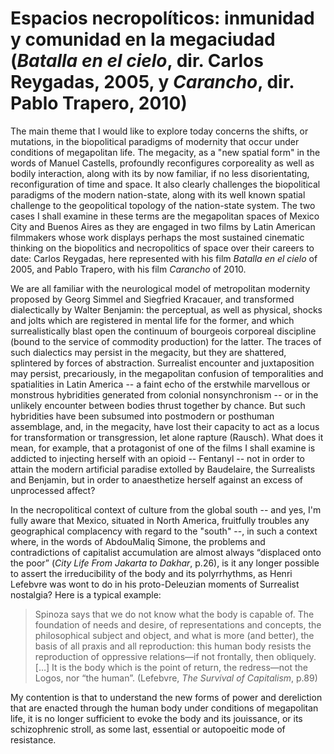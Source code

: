 ﻿# Espacios necropolíticos: inmunidad y comunidad en la megaciudad (*Batalla en el cielo*, dir. Carlos Reygadas, 2005, y *Carancho*, dir. Pablo Trapero, 2010)

The main theme that I would like to explore today concerns the shifts, or mutations, in the biopolitical paradigms of modernity that occur under conditions of megapolitan life. The megacity, as a "new spatial form" in the words of Manuel Castells, profoundly reconfigures corporeality as well as bodily interaction, along with its by now familiar, if no less disorientating, reconfiguration of time and space. It also clearly challenges the biopolitical paradigms of the modern nation-state, along with its well known spatial challenge to the geopolitical topology of the nation-state system. The two cases I shall examine in these terms are the megapolitan spaces of Mexico City and Buenos Aires as they are engaged in two films by Latin American filmmakers whose work displays perhaps the most sustained cinematic thinking on the biopolitics and necropolitics of space over their careers to date: Carlos Reygadas, here represented with his film *Batalla en el cielo* of 2005, and Pablo Trapero, with his film *Carancho* of 2010.

We are all familiar with the neurological model of metropolitan modernity proposed by Georg Simmel and Siegfried Kracauer, and transformed dialectically by Walter Benjamin: the perceptual, as well as physical, shocks and jolts which are registered in mental life for the former, and which surrealistically blast open the continuum of bourgeois corporeal discipline (bound to the service of commodity production) for the latter. The traces of such dialectics may persist in the megacity, but they are shattered, splintered by forces of abstraction. Surrealist encounter and juxtaposition may persist, precariously, in the megapolitan confusion of temporalities and spatialities in Latin America -- a faint echo of the erstwhile marvellous or monstrous hybridities generated from colonial nonsynchronism -- or in the unlikely encounter between bodies thrust together by chance. But such hybridities have been subsumed into postmodern or posthuman assemblage, and, in the megacity, have lost their capacity to act as a locus for transformation or transgression, let alone rapture (Rausch). What does it mean, for example, that a protagonist of one of the films I shall examine is addicted to injecting herself with an opioid -- Fentanyl -- not in order to attain the modern artificial paradise extolled by Baudelaire, the Surrealists and Benjamin, but in order to anaesthetize herself against an excess of unprocessed affect?

 In the necropolitical context of culture from the global south -- and yes, I'm fully aware that Mexico, situated in North America, fruitfully troubles any geographical complacency with regard to the "south" --, in such a context where, in the words of AbdouMaliq Simone, the problems and contradictions of capitalist accumulation are almost always “displaced onto the poor” (*City Life From Jakarta to Dakhar*, p.26), is it any longer possible to assert the irreducibility of the body and its polyrrhythms, as Henri Lefebvre was wont to do in his proto-Deleuzian moments of Surrealist nostalgia? Here is a typical example:
 
> Spinoza says that we do not know what the body is capable of. The foundation of needs and desire, of representations and concepts, the philosophical subject and object, and what is more (and better), the basis of all praxis and all reproduction: this human body resists the reproduction of oppressive relations—if not frontally, then obliquely. […] It is the body which is the point of return, the redress—not the Logos, nor “the human”. (Lefebvre, *The Survival of Capitalism*, p.89)

My contention is that to understand the new forms of power and dereliction that are enacted through the human body under conditions of megapolitan life, it is no longer sufficient to evoke the body and its jouissance, or its schizophrenic stroll, as some last, essential or autopoeitic mode of resistance.